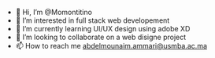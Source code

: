 - 👋 Hi, I’m @Momontitino
- 👀 I’m interested in full stack  web developement
- 🌱 I’m currently learning UI/UX design using adobe XD
- 💞️ I’m looking to collaborate on a web disigne project 
- 📫 How to reach me abdelmounaim.ammari@usmba.ac.ma

<!---
Momontitino/Momontitino is a ✨ special ✨ repository because its `README.md` (this file) appears on your GitHub profile.
You can click the Preview link to take a look at your changes.
--->
